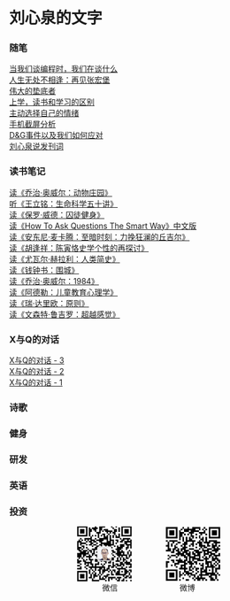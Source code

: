 # 刘心泉的文字

### 随笔

[当我们谈编程时，我们在谈什么](https://github.com/unetman/works/blob/master/essays/134.md)  
[人生无处不相逢：再见张宏堡](https://github.com/unetman/works/blob/master/essays/125.md)  
[伟大的垫底者](https://github.com/unetman/works/blob/master/essays/99.md)  
[上学，读书和学习的区别](https://github.com/unetman/works/blob/master/essays/90.md)  
[主动选择自己的情绪](https://github.com/unetman/works/blob/master/essays/86.md)  
[手机截屏分析](https://github.com/unetman/works/blob/master/essays/81.md)  
[D&G事件以及我们如何应对](https://github.com/unetman/works/blob/master/essays/33.md)  
[刘心泉说发刊词](https://github.com/unetman/works/blob/master/files/11.md)

### 读书笔记

[读《乔治·奥威尔：动物庄园》](https://github.com/unetman/works/blob/master/reading_notes/164.md)  
[听《王立铭：生命科学五十讲》](https://github.com/unetman/works/blob/master/reading_notes/150.md)  
[读《保罗·威德：囚徒健身》](https://github.com/unetman/works/blob/master/reading_notes/141.md)  
[读《How To Ask Questions The Smart Way》中文版](https://github.com/unetman/works/blob/master/reading_notes/114.md)  
[读《安东尼·麦卡腾：至暗时刻：力挽狂澜的丘吉尔》](https://github.com/unetman/works/blob/master/reading_notes/109.md)  
[读《胡逢祥：陈寅恪史学个性的再探讨》](https://github.com/unetman/works/blob/master/reading_notes/103.md)  
[读《尤瓦尔·赫拉利：人类简史》](https://github.com/unetman/works/blob/master/reading_notes/95.md)  
[读《钱钟书：围城》](https://github.com/unetman/works/blob/master/reading_notes/74.md)  
[读《乔治·奥威尔：1984》](https://github.com/unetman/works/blob/master/reading_notes/68.md)  
[读《阿德勒：儿童教育心理学》](https://github.com/unetman/works/blob/master/reading_notes/61.md)  
[读《瑞·达里欧：原则》](https://github.com/unetman/works/blob/master/reading_notes/54.md)  
[读《文森特·鲁吉罗：超越感觉》](https://github.com/unetman/works/blob/master/reading_notes/40.md)  

### X与Q的对话

[X与Q的对话 - 3](https://github.com/unetman/works/blob/master/xq/xq3.md)  
[X与Q的对话 - 2](https://github.com/unetman/works/blob/master/xq/xq2.md)  
[X与Q的对话 - 1](https://github.com/unetman/works/blob/master/xq/xq1.md)  

### 诗歌

### 健身

### 研发

### 英语

### 投资

<div align=center>

<img src="https://github.com/unetman/works/blob/master/resources/wechat.jpg?raw=true" width = "100" height = "100" div align=center />　　　　
<img src="https://github.com/unetman/works/blob/master/resources/weibo.jpg?raw=true" width = "100" height = "100" div align=center />  
微信　　　　　　　　微博